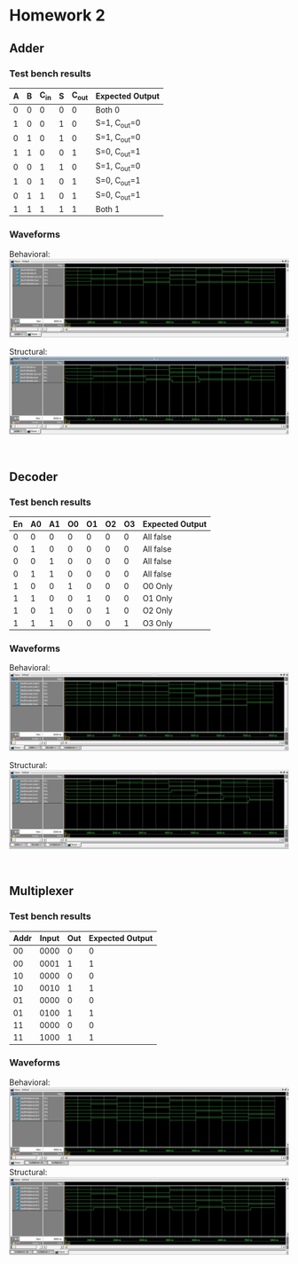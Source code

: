 # Homework 2
## Adder
### Test bench results
| A | B | C<sub>in</sub> | S | C<sub>out</sub> | Expected Output|
|---|---|---|---|---|---|
| 0 | 0 | 0 | 0 | 0 | Both 0|
| 1 | 0 | 0 | 1 | 0 | S=1, C<sub>out</sub>=0|
| 0 | 1 | 0 | 1 | 0 | S=1, C<sub>out</sub>=0|
| 1 | 1 | 0 | 0 | 1 | S=0, C<sub>out</sub>=1|
| 0 | 0 | 1 | 1 | 0 | S=1, C<sub>out</sub>=0|
| 1 | 0 | 1 | 0 | 1 | S=0, C<sub>out</sub>=1|
| 0 | 1 | 1 | 0 | 1 | S=0, C<sub>out</sub>=1|
| 1 | 1 | 1 | 1 | 1 | Both 1|

### Waveforms
Behavioral:
![Alt](outputs/adder_behavioralWaveform.JPG?raw=true "Waveform for behavioral adder")

Structural:
![Alt](outputs/adder_structuralWaveform.JPG?raw=true "Waveform for structural adder")

<br>

## Decoder
### Test bench results
| En| A0 | A1 | O0 | O1 | O2 | O3 | Expected Output |
|---|---|---|---|---|---|---|---|
| 0 | 0 | 0 | 0 | 0 | 0 | 0 | All false |
| 0 | 1 | 0 | 0 | 0 | 0 | 0 | All false |
| 0 | 0 | 1 | 0 | 0 | 0 | 0 | All false |
| 0 | 1 | 1 | 0 | 0 | 0 | 0 | All false |
| 1 | 0 | 0 | 1 | 0 | 0 | 0 | O0 Only |
| 1 | 1 | 0 | 0 | 1 | 0 | 0 | O1 Only |
| 1 | 0 | 1 | 0 | 0 | 1 | 0 | O2 Only |
| 1 | 1 | 1 | 0 | 0 | 0 | 1 | O3 Only |

### Waveforms
Behavioral:
![Alt](outputs/decoder_behavioralWaveform.JPG?raw=true "Waveform for behavioral decoder")

Structural:
![Alt](outputs/decoder_structuralWaveform.JPG?raw=true "Waveform for structural decoder")

<br>

## Multiplexer
### Test bench results
| Addr | Input | Out | Expected Output |
|---|---|---|---|
| 00 | 0000 | 0 | 0 |
| 00 | 0001 | 1 | 1 |
| 10 | 0000 | 0 | 0 |
| 10 | 0010 | 1 | 1 |
| 01 | 0000 | 0 | 0 |
| 01 | 0100 | 1 | 1 |
| 11 | 0000 | 0 | 0 |
| 11 | 1000 | 1 | 1 |

### Waveforms
Behavioral:
![Alt](outputs/multiplexer_behavioralWaveform.JPG?raw=true "Waveform for behavioral multiplexer")
Structural:
![Alt](outputs/multiplexer_structuralWaveform.JPG?raw=true "Waveform for structural multiplexer")
